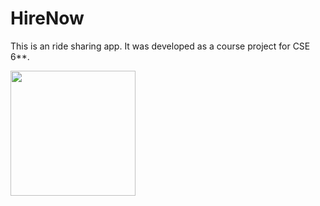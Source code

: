 # HireNow
This is an ride sharing app. It was developed as a course project for CSE 6**.

<img src = "https://user-images.githubusercontent.com/52358417/79134093-f37cd180-7dce-11ea-8252-2fd299972270.jpg" width ="200" />
